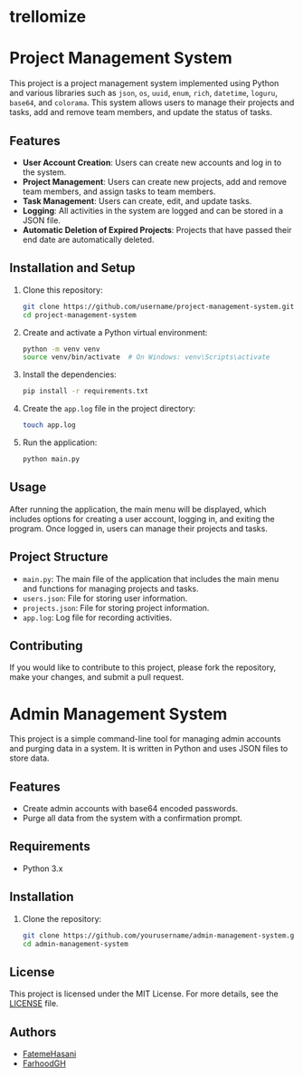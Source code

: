 # trellomize
# Project Management System

This project is a project management system implemented using Python and various libraries such as `json`, `os`, `uuid`, `enum`, `rich`, `datetime`, `loguru`, `base64`, and `colorama`. This system allows users to manage their projects and tasks, add and remove team members, and update the status of tasks.

## Features

- **User Account Creation**: Users can create new accounts and log in to the system.
- **Project Management**: Users can create new projects, add and remove team members, and assign tasks to team members.
- **Task Management**: Users can create, edit, and update tasks.
- **Logging**: All activities in the system are logged and can be stored in a JSON file.
- **Automatic Deletion of Expired Projects**: Projects that have passed their end date are automatically deleted.

## Installation and Setup

1. Clone this repository:
    ```bash
    git clone https://github.com/username/project-management-system.git
    cd project-management-system
    ```

2. Create and activate a Python virtual environment:
    ```bash
    python -m venv venv
    source venv/bin/activate  # On Windows: venv\Scripts\activate
    ```

3. Install the dependencies:
    ```bash
    pip install -r requirements.txt
    ```

4. Create the `app.log` file in the project directory:
    ```bash
    touch app.log
    ```

5. Run the application:
    ```bash
    python main.py
    ```

## Usage

After running the application, the main menu will be displayed, which includes options for creating a user account, logging in, and exiting the program. Once logged in, users can manage their projects and tasks.

## Project Structure

- `main.py`: The main file of the application that includes the main menu and functions for managing projects and tasks.
- `users.json`: File for storing user information.
- `projects.json`: File for storing project information.
- `app.log`: Log file for recording activities.

## Contributing

If you would like to contribute to this project, please fork the repository, make your changes, and submit a pull request.
# Admin Management System

This project is a simple command-line tool for managing admin accounts and purging data in a system. It is written in Python and uses JSON files to store data.

## Features

- Create admin accounts with base64 encoded passwords.
- Purge all data from the system with a confirmation prompt.

## Requirements

- Python 3.x

## Installation

1. Clone the repository:

   ```bash
   git clone https://github.com/yourusername/admin-management-system.git
   cd admin-management-system

## License

This project is licensed under the MIT License. For more details, see the [LICENSE](LICENSE) file.

## Authors

- [FatemeHasani](https://github.com/F-hasani)
- [FarhoodGH](https://github.com/FarhoodGH)
